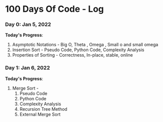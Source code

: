 # 100 Days Of Code - Log

### Day 0: Jan 5, 2022 
<!-- ##### (delete me or comment me out) -->

**Today's Progress**: 

1. Asymptotic Notations - Big O, Theta , Omega , Small o and small omega
2. Insertion Sort - Pseudo Code, Python Code, Complexity Analysis
3. Properties of Sorting - Correctness, In-place, stable, online


### Day 1: Jan 6, 2022 
<!-- ##### (delete me or comment me out) -->

**Today's Progress**: 

1. Merge Sort - 
    1. Pseudo Code
    2. Python Code  
    3. Complexity Analysis
    4. Recursion Tree Method
    5. External Merge Sort


<!-- **Thoughts:** I really struggled with CSS, but, overall, I feel like I am slowly getting better at it. Canvas is still new for me, but I managed to figure out some basic functionality.

**Link to work:** [Calculator App](http://www.example.com)

### Day 0: February 30, 2016 (Example 2)
##### (delete me or comment me out)

**Today's Progress**: Fixed CSS, worked on canvas functionality for the app.

**Thoughts**: I really struggled with CSS, but, overall, I feel like I am slowly getting better at it. Canvas is still new for me, but I managed to figure out some basic functionality.

**Link(s) to work**: [Calculator App](http://www.example.com)


### Day 1: June 27, Monday

**Today's Progress**: I've gone through many exercises on FreeCodeCamp.

**Thoughts** I've recently started coding, and it's a great feeling when I finally solve an algorithm challenge after a lot of attempts and hours spent.

**Link(s) to work**
1. [Find the Longest Word in a String](https://www.freecodecamp.com/challenges/find-the-longest-word-in-a-string)
2. [Title Case a Sentence](https://www.freecodecamp.com/challenges/title-case-a-sentence) -->